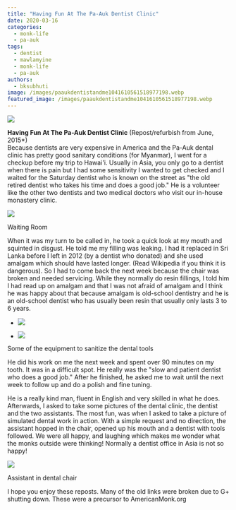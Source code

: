 ```yaml
---
title: "Having Fun At The Pa-Auk Dentist Clinic"
date: 2020-03-16
categories: 
  - monk-life
  - pa-auk
tags: 
  - dentist
  - mawlamyine
  - monk-life
  - pa-auk
authors: 
  - bksubhuti
image: /images/paaukdentistandme1041610561518977198.webp
featured_image: /images/paaukdentistandme1041610561518977198.webp
---
```


![](/images/paaukdentistandme1041610561518977198-768x1024.webp)

**Having Fun At The Pa-Auk Dentist Clinic** (Repost/refurbish from June, 2015\*)  
Because dentists are very expensive in America and the Pa-Auk dental clinic has pretty good sanitary conditions (for Myanmar), I went for a checkup before my trip to Hawai'i. Usually in Asia, you only go to a dentist when there is pain but I had some sensitivity I wanted to get checked and I waited for the Saturday dentist who is known on the street as "the old retired dentist who takes his time and does a good job." He is a volunteer like the other two dentists and two medical doctors who visit our in-house monastery clinic.

![](/images/Paauk-waitroom-1024x768.webp)

Waiting Room

When it was my turn to be called in, he took a quick look at my mouth and squinted in disgust. He told me my filling was leaking. I had it replaced in Sri Lanka before I left in 2012 (by a dentist who donated) and she used amalgam which should have lasted longer. (Read Wikipedia if you think it is dangerous). So I had to come back the next week because the chair was broken and needed servicing. While they normally do resin fillings, I told him I had read up on amalgam and that I was not afraid of amalgam and I think he was happy about that because amalgam is old-school dentistry and he is an old-school dentist who has usually been resin that usually only lasts 3 to 6 years.

- ![](/images/Dentaleq-1024x768.webp)
    
- ![](/images/dequipment8656299971575143226-768x1024.webp)
    

Some of the equipment to sanitize the dental tools

He did his work on me the next week and spent over 90 minutes on my tooth. It was in a difficult spot. He really was the "slow and patient dentist who does a good job." After he finished, he asked me to wait until the next week to follow up and do a polish and fine tuning.

He is a really kind man, fluent in English and very skilled in what he does. Afterwards, I asked to take some pictures of the dental clinic, the dentist and the two assistants. The most fun, was when I asked to take a picture of simulated dental work in action. With a simple request and no direction, the assistant hopped in the chair, opened up his mouth and a dentist with tools followed. We were all happy, and laughing which makes me wonder what the monks outside were thinking! Normally a dentist office in Asia is not so happy!

![](/images/Patient-1024x768.webp)

Assistant in dental chair

I hope you enjoy these reposts. Many of the old links were broken due to G+ shutting down. These were a precursor to AmericanMonk.org